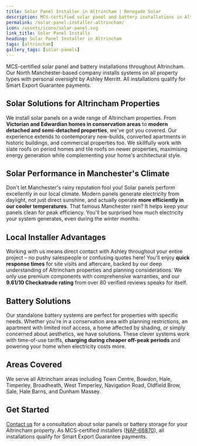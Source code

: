 ```yaml
---
title: Solar Panel Installer in Altrincham | Renegade Solar
description: MCS-certified solar panel and battery installations in Altrincham by Renegade Solar - a local, trusted electrical engineer with outstanding customer reviews and full MCS certification.
permalink: /solar-panel-installer-altrincham/
icon: /assets/icons/solar-panel.svg
link_title: Solar Panel Installs
heading: Solar Panel Installer in Altrincham
tags: [altrincham]
gallery_tags: [solar-panels]
---
```


MCS-certified solar panel and battery installations throughout Altrincham. Our North Manchester-based company installs systems on all property types with personal oversight by Ashley Merritt. All installations qualify for Smart Export Guarantee payments.

## Solar Solutions for Altrincham Properties

We install solar panels on a wide range of Altrincham properties. From **Victorian and Edwardian homes in conservation areas** to **modern detached and semi-detached properties**, we've got you covered. Our experience extends to contemporary new-builds, converted apartments in historic buildings, and commercial properties too. We skillfully work with slate roofs on period homes and tile roofs on newer properties, maximising energy generation while complementing your home's architectural style.

## Solar Performance in Manchester's Climate

Don't let Manchester's rainy reputation fool you! Solar panels perform excellently in our local climate. Modern panels generate electricity from daylight, not just direct sunshine, and actually operate **more efficiently in our cooler temperatures**. That famous Manchester rain? It helps keep your panels clean for peak efficiency. You'll be surprised how much electricity your system generates, even during the winter months.

## Local Installer Advantages

Working with us means direct contact with Ashley throughout your entire project – no pushy salespeople or confusing quotes here! You'll enjoy **quick response times** for site visits and aftercare, backed by our deep understanding of Altrincham properties and planning considerations. We only use premium components with comprehensive warranties, and our **9.61/10 Checkatrade rating** from over 80 verified reviews speaks for itself.

## Battery Solutions

Our standalone battery systems are perfect for properties with specific needs. Whether you're in a conservation area with planning restrictions, an apartment with limited roof access, a home affected by shading, or simply concerned about aesthetics, we have solutions. These clever systems work with time-of-use tariffs, **charging during cheaper off-peak periods** and powering your home when electricity costs more.

## Areas Covered

We serve all Altrincham areas including Town Centre, Bowdon, Hale, Timperley, Broadheath, West Timperley, Navigation Road, Oldfield Brow, Sale, Hale Barns, and Dunham Massey.

## Get Started

[Contact us](/contact/) for a consultation about solar panels or battery storage for your Altrincham property. As MCS-certified installers ([NAP-66870](https://mcscertified.com/find-an-installer/)), all installations qualify for Smart Export Guarantee payments.
